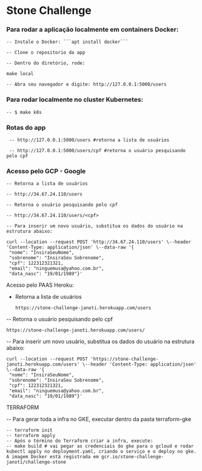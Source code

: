 # Stone Challenge

### Para rodar a aplicação localmente em containers Docker:

    -- Instale o Docker: ```apt install docker```

    -- Clone o repositorio da app

    -- Dentro do diretório, rode:

   ``` make local ```
 
    -- Abra seu navegador e digite: http://127.0.0.1:5000/users
    
### Para rodar localmente no cluster Kubernetes:
    
    -- $ make k8s

### Rotas do app

     -- http://127.0.0.1:5000/users #retorna a lista de usuários

     -- http://127.0.0.1:5000/users/cpf #retorna o usuário pesquisando pelo cpf


### Acesso pelo GCP - Google

    -- Retorna a lista de usuários

    -- http://34.67.24.110/users

    -- Retorna o usuário pesquisando pelo cpf

    -- http://34.67.24.110/users/<cpf>
 
    -- Para inserir um novo usuário, substitua os dados do usuário na estrutura abaixo:

    curl --location --request POST 'http://34.67.24.110/users' \--header 'Content-Type: application/json' \--data-raw '{
     "nome": "InsiraSeuNome",
     "sobrenome": "InsiraSeu Sobrenome",
     "cpf": 122312321321,
     "email": "ninguemusa@yahoo.com.br",
     "data_nasc": "19/01/1989"}'



Acesso pelo PAAS Heroku:

* Retorna a lista de usuários

    ``` https://stone-challenge-janoti.herokuapp.com/users ```

-- Retorna o usuário pesquisando pelo cpf

    https://stone-challenge-janoti.herokuapp.com/users/

-- Para inserir um novo usuário, substitua os dados do usuário na estrutura abaixo:

    curl --location --request POST 'https://stone-challenge-janoti.herokuapp.com/users' \--header 'Content-Type: application/json' \--data-raw '{
     "nome": "InsiraSeuNome",
     "sobrenome": "InsiraSeu Sobrenome",
     "cpf": 122312321321,
     "email": "ninguemusa@yahoo.com.br",
     "data_nasc": "19/01/1989"}'
     
     
     
TERRAFORM

-- Para gerar toda a infra no GKE, executar dentro da pasta terraform-gke

    -- terraform init
    -- terraform apply
    -- Após o término do Terraform criar a infra, execute:
    -- make build # vai pegar as credenciais do gke para o gcloud e rodar kubectl apply no deployment.yaml, criando o serviço e o deploy no gke. A imagem Docker está registrada em gcr.io/stone-challenge-janoti/challenge-stone
                
